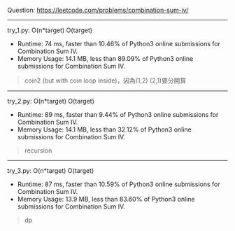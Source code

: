 Question: https://leetcode.com/problems/combination-sum-iv/

---

try_1.py: O(n*target) O(target)

* Runtime: 74 ms, faster than 10.46% of Python3 online submissions for Combination Sum IV.
* Memory Usage: 14.1 MB, less than 89.09% of Python3 online submissions for Combination Sum IV.

> coin2 (but with coin loop inside)，因為(1,2) (2,1)要分開算

---

try_2.py: O(n*target) O(target)

* Runtime: 89 ms, faster than 9.44% of Python3 online submissions for Combination Sum IV.
* Memory Usage: 14.1 MB, less than 32.12% of Python3 online submissions for Combination Sum IV.

> recursion

---

try_3.py: O(n*target) O(target)

* Runtime: 87 ms, faster than 10.59% of Python3 online submissions for Combination Sum IV.
* Memory Usage: 13.9 MB, less than 83.60% of Python3 online submissions for Combination Sum IV.

> dp